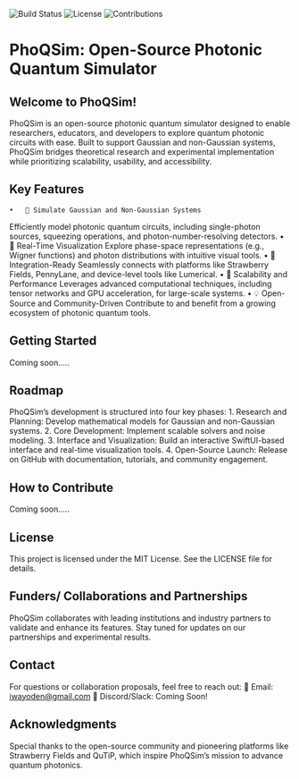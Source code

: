 ![Build Status](https://img.shields.io/badge/build-passing-brightgreen)
![License](https://img.shields.io/badge/license-MIT-blue)
![Contributions](https://img.shields.io/badge/contributions-welcome-brightgreen)

# PhoQSim: Open-Source Photonic Quantum Simulator

## Welcome to PhoQSim!
PhoQSim is an open-source photonic quantum simulator designed to enable researchers, educators, and developers to explore quantum photonic circuits with ease. Built to support Gaussian and non-Gaussian systems, PhoQSim bridges theoretical research and experimental implementation while prioritizing scalability, usability, and accessibility.

## Key Features
	•	📡 Simulate Gaussian and Non-Gaussian Systems
Efficiently model photonic quantum circuits, including single-photon sources, squeezing operations, and photon-number-resolving detectors.
	•	🔄 Real-Time Visualization
Explore phase-space representations (e.g., Wigner functions) and photon distributions with intuitive visual tools.
	•	🔗 Integration-Ready
Seamlessly connects with platforms like Strawberry Fields, PennyLane, and device-level tools like Lumerical.
	•	🚀 Scalability and Performance
Leverages advanced computational techniques, including tensor networks and GPU acceleration, for large-scale systems.
	•	💡 Open-Source and Community-Driven
Contribute to and benefit from a growing ecosystem of photonic quantum tools.


## Getting Started

Coming soon.....

## Roadmap

PhoQSim’s development is structured into four key phases:
	1.	Research and Planning: Develop mathematical models for Gaussian and non-Gaussian systems.
	2.	Core Development: Implement scalable solvers and noise modeling.
	3.	Interface and Visualization: Build an interactive SwiftUI-based interface and real-time visualization tools.
	4.	Open-Source Launch: Release on GitHub with documentation, tutorials, and community engagement.

## How to Contribute
Coming soon.....

## License

This project is licensed under the MIT License. See the LICENSE file for details.

## Funders/ Collaborations and Partnerships

PhoQSim collaborates with leading institutions and industry partners to validate and enhance its features. Stay tuned for updates on our partnerships and experimental results.

## Contact

For questions or collaboration proposals, feel free to reach out:
📧 Email: iwayoden@gmail.com
💬 Discord/Slack: Coming Soon!

## Acknowledgments

Special thanks to the open-source community and pioneering platforms like Strawberry Fields and QuTiP, which inspire PhoQSim’s mission to advance quantum photonics.

